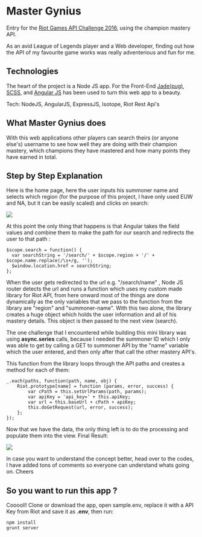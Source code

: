 # Master Gynius

Entry for the [Riot Games API Challenge 2016](https://developer.riotgames.com/), using the champion mastery API.

As an avid League of Legends player and a Web developer, finding out how the API of my favourite game works was really adventerious and fun for me.

## Technologies

The heart of the project is a Node JS app.  For the Front-End [Jade(pug)](http://jade-lang.com/), [SCSS](http://sass-lang.com/), and [Angular JS](https://angularjs.org/) has been used to turn this web app to a beauty.

Tech: NodeJS, AngularJS, ExpressJS, Isotope, Riot Rest Api's

## What Master Gynius does

With this web applications other players can search theirs (or anyone else's) username
to see how well they are doing with their champion mastery, which champions they have
mastered and how many points they have earned in total.

## Step by Step Explanation

Here is the home page, here the user inputs his summoner name and selects which region (for the purpose of this project, I have only used EUW and NA, but it can be easily scaled) and clicks on search:

<img src="home.png" />

At this point the only thing that happens is that Angular takes the field values and combine them to make the path for our search and redirects the user to that path :
  
    $scope.search = function() {
      var searchString = '/search/' + $scope.region + '/' + $scope.name.replace(/\s+/g, '');
      $window.location.href = searchString;
    };
    
When the user gets redirected to the url e.g. "/search/name" , Node JS router detects the url and runs a function which uses my custom made library for Riot API, from here onward most of the things are done dynamically as the only variables that we pass to the function from the library are "region" and "summoner-name". With this two alone, the library creates a huge object which holds the user information and all of his mastery details. This object is then passed to the next view (search).

The one challenge that I encountered while building this mini library was using **async.series** calls, because I needed the summoner ID which I only was able to get by calling a GET to summoner API by the "name" variable which the user entered, and then only after that call the other mastery API's.

This function from the library loops through the API paths and creates a method for each of them:

    _.each(paths, function(path, name, obj) {
      	Riot.prototype[name] = function (params, error, success) {
          	var cPath = this.setUrlParams(path, params);
    		var apiKey = 'api_key=' + this.apiKey;
    		var url = this.baseUrl + cPath + apiKey;
    		this.doGetRequest(url, error, success);
     	};
    });
    
Now that we have the data, the only thing left is to do the processing and populate them into the view.
Final Result:

<img src="search.png" />

In case you want to understand the concept better, head over to the codes, I have added tons of comments so everyone can understand whats going on. Cheers

## So you want to run this app ?

Cooooll! Clone or download the app, open sample.env, replace it with a API Key from Riot and save it as **.env**, then run:

    npm install
    grunt server

